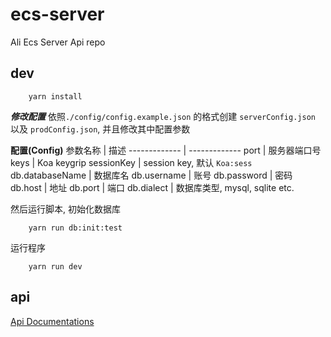  ecs-server 
=============

Ali Ecs Server Api repo

## dev ##

```
    yarn install 
```

***修改配置***
依照`./config/config.example.json` 的格式创建 `serverConfig.json` 以及 `prodConfig.json`, 并且修改其中配置参数

**配置(Config)**
参数名称  | 描述
------------- | -------------
port  | 服务器端口号
keys  | Koa keygrip
sessionKey | session key, 默认  `Koa:sess`
db.databaseName | 数据库名
db.username | 账号
db.password | 密码
db.host | 地址
db.port | 端口
db.dialect | 数据库类型, mysql, sqlite etc.

然后运行脚本, 初始化数据库
```
    yarn run db:init:test
```

运行程序
```
    yarn run dev
```


## api

 [Api Documentations](https://documenter.getpostman.com/collection/view/131861-5c93d47f-265c-b4b7-e3dc-7e3627032f29?_ga=2.66080809.667647118.1519614116-1468126025.1511865075)
